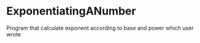 # ExponentiatingANumber
Program that calculate exponent according to base and power which user wrote
